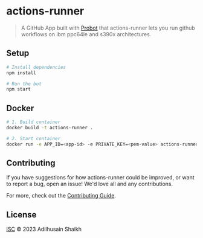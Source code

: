 # actions-runner

> A GitHub App built with [Probot](https://github.com/probot/probot) that actions-runner lets you run github workflows on ibm ppc64le and s390x architectures.

## Setup

```sh
# Install dependencies
npm install

# Run the bot
npm start
```

## Docker

```sh
# 1. Build container
docker build -t actions-runner .

# 2. Start container
docker run -e APP_ID=<app-id> -e PRIVATE_KEY=<pem-value> actions-runner
```

## Contributing

If you have suggestions for how actions-runner could be improved, or want to report a bug, open an issue! We'd love all and any contributions.

For more, check out the [Contributing Guide](CONTRIBUTING.md).

## License

[ISC](LICENSE) © 2023 Adilhusain Shaikh
